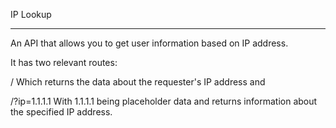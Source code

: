 
IP Lookup

-------------------------------------------------------------------------

An API that allows you to get user information based on IP address.

It has two relevant routes:

/ Which returns the data about the requester's IP address and

/?ip=1.1.1.1 With 1.1.1.1 being placeholder data and returns information about the specified IP address.